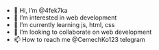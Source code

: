 - 👋 Hi, I’m @4fek7ka
- 👀 I’m interested in web development
- 🌱 I’m currently learning js, html, css
- 💞️ I’m looking to collaborate on web development
- 📫 How to reach me @CemechKo123 telegram 

 <!---
4fek7ka/4fek7ka is a ✨ special ✨ repository because its `README.md` (this file) appears on your GitHub profile.
You can click the Preview link to take a look at your changes.
--->
